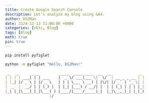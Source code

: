 ```yaml
---
title: Create Google Search Console
description: Let's analyze my blog using GA4.
author: DS2Man
date: 2124-12-13 11:00:00 +0000
categories: [zEtc, Blog]
tags: [Blog]
math: true
pin: true
---
```


<!--
https://velog.io/@nyaong/node.js-아스키아트-사용하기-figlet-사용법
-->


```bash
pip install pyfiglet

python -m pyfiglet "Hello, DS2Man!"
```

```markdown
 _   _      _ _          ____  ____ ____  __  __             _ 
| | | | ___| | | ___    |  _ \/ ___|___ \|  \/  | __ _ _ __ | |
| |_| |/ _ \ | |/ _ \   | | | \___ \ __) | |\/| |/ _` | '_ \| |
|  _  |  __/ | | (_) |  | |_| |___) / __/| |  | | (_| | | | |_|
|_| |_|\___|_|_|\___( ) |____/|____/_____|_|  |_|\__,_|_| |_(_)
                    |/
```
